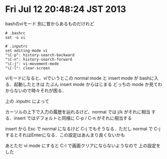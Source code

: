 # Fri Jul 12 20:48:24 JST 2013

bashのviモード
別に昔からあるものだけれど

```
# .bashrc
set -o vi

# .inputrc
set editing-mode vi
"\C-p": history-search-backward
"\C-n": history-search-forward
"\C-j": vi-movement-mode
"\C-l": clear-screen
```

viモードになると、viでいうとこの normal mode と insert mode が
bashに入る．起動したときは たぶん insert mode からはじまる
どっちの mode か見てわからないので時々それが困る．

上の .inputrc によって

カーソルの上下で入力の履歴を辿れるけど、normal では j/k がそれに相当
する．insert ではデフォルトと同様に C-p / C-n がそれに相当する

insert から Esc で normal になるけど C-j でもそうなる．ただし normal
で C-j するとそれはEnterになる．この設定はあんまり良くないかも

あとただ vi mode にすると C-l で画面クリアにならないようなので
上の設定をした

